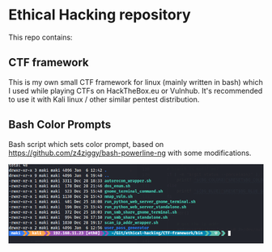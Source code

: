 # Ethical Hacking repository

This repo contains:

## CTF framework

This is my own small CTF framework for linux (mainly written in bash) which I used while playing CTFs on HackTheBox.eu or Vulnhub.
It's recommended to use it with Kali linux / other similar pentest distribution.

## Bash Color Prompts

Bash script which sets color prompt, based on https://github.com/z4ziggy/bash-powerline-ng with some modifications.

![color prompt](bash-color-prompts/screenshot.png "Color prompt")
